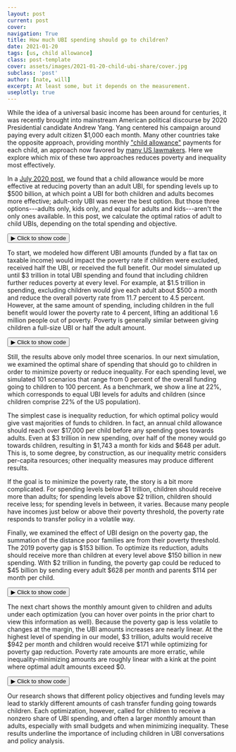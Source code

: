 ```yaml
---
layout: post
current: post
cover: 
navigation: True
title: How much UBI spending should go to children?
date: 2021-01-20
tags: [us, child allowance]
class: post-template
cover: assets/images/2021-01-20-child-ubi-share/cover.jpg
subclass: 'post'
author: [nate, will]
excerpt: At least some, but it depends on the measurement.
useplotly: true
---
```


While the idea of a universal basic income has been around for centuries, it was recently brought into mainstream American political discourse by 2020 Presidential candidate Andrew Yang.
Yang centered his campaign around paying every adult citizen $1,000 each month.
Many other countries take the opposite approach, providing monthly ["child allowance"](http://child-allowance.ubicenter.org) payments for each child, an approach now favored by [many US lawmakers](https://www.vox.com/future-perfect/2019/3/6/18249290/child-poverty-american-family-act-sherrod-brown-michael-bennet).
Here we explore which mix of these two approaches reduces poverty and inequality most effectively.

In a [July 2020 post](https://blog.ubicenter.org/20200707/adult_child_ubi.html), we found that a child allowance would be more effective at reducing poverty than an adult UBI, for spending levels up to $500 billion, at which point a UBI for both children and adults becomes more effective; adult-only UBI was never the best option.
But those three options---adults only, kids only, and equal for adults and kids---aren't the only ones available.
In this post, we calculate the optimal ratios of adult to child UBIs, depending on the total spending and objective.


<button class="code-button" id="button1" onclick="f1()">&#9654; Click to show code</button>
<div class="code-cell" id="asset_code_1" style="display: none;">
  <pre>
    <code>
import numpy as np
import pandas as pd
import plotly.express as px
import plotly.graph_objects as go

# Turn off display bar
CONFIG = {"displayModeBar": False}

# Define UBI Center colors
BLUE = "#1976D2"
DARK_BLUE = "#1565C0"
LIGHT_BLUE = "#90CAF9"
GRAY = "#BDBDBD"
BARELY_BLUE = "#E3F2FD"

july_post = pd.read_csv("https://github.com/ngpsu22/blog/raw/master/july_2020.csv")

colors = {0: DARK_BLUE, 1: LIGHT_BLUE, 2: GRAY}

fig = px.line(
    july_post,
    x="spending_in_billions",
    y="poverty_rate",
    color="ubi_type",
    color_discrete_map={
        "Child allowance": DARK_BLUE,
        "Adult UBI": LIGHT_BLUE,
        "All UBI": GRAY,
    },
)
fig.update_layout(
    title="Overall poverty rate and spending on cash transfer programs",
    xaxis_title="Spending in billions",
    yaxis_title="SPM poverty rate",
    yaxis_ticksuffix="%",
    font=dict(family="Roboto"),
    hovermode="x",
    xaxis_tickprefix="$",
    xaxis_ticksuffix="B",
    plot_bgcolor="white",
    legend_title_text="",
)

fig.update_traces(mode="markers+lines", hovertemplate=None)

fig.show(config=CONFIG)
    </code>
  </pre>
</div>

<script>
function f1() {
  var x = document.getElementById("asset_code_1");
  var b = document.getElementById("button1");
  if (x.style.display === "none") {
    x.style.display = "block";
    b.innerHTML = "&#9660 Click to hide code";
  } else {
    x.style.display = "none";
    b.innerHTML = "&#9654 Click to show code";
  }
}
</script> 

<div>
  <script>
    $(document).ready(function(){
      $("#asset1").load("{{site.baseurl}}assets/markdown_assets/child-ubi-share/2021-01-20-child-ubi-share-asset-1.html");
    });
  </script>
</div>
<div id = "asset1"></div>

To start, we modeled how different UBI amounts (funded by a flat tax on taxable income) would impact the poverty rate if children were excluded, received half the UBI, or received the full benefit.
Our model simulated up until $3 trillion in total UBI spending and found that including children further reduces poverty at every level.
For example, at $1.5 trillion in spending, excluding children would give each adult about $500 a month and reduce the overall poverty rate from 11.7 percent to 4.5 percent.
However, at the same amount of spending, including children in the full benefit would lower the poverty rate to 4 percent, lifting an additional 1.6 million people out of poverty.
Poverty is generally similar between giving children a full-size UBI or half the adult amount.


<button class="code-button" id="button2" onclick="f2()">&#9654; Click to show code</button>
<div class="code-cell" id="asset_code_2" style="display: none;">
  <pre>
    <code>
summary2 = pd.read_csv(
    "https://github.com/ngpsu22/blog/raw/master/child_share_ubi_summary.csv.gz",
    compression="gzip",
)
# Turn off display bar
CONFIG = {"displayModeBar": False}

# Define UBI Center colors
BLUE = "#1976D2"
DARK_BLUE = "#1565C0"
LIGHT_BLUE = "#90CAF9"
GRAY = "#BDBDBD"
BARELY_BLUE = "#E3F2FD"

# Create figure
fig = px.line()

names = {
    0: "No UBI for children",
    1: "Half-sized UBI for children",
    2: "Full-sized UBI for children",
}

colors = {0: GRAY, 1: LIGHT_BLUE, 2: DARK_BLUE}

percent_steps = [0, 50, 100]

zero = summary2[summary2["child_percent_ubi"] == 0]
fifty = summary2[summary2["child_percent_ubi"] == 50]
hundred = summary2[summary2["child_percent_ubi"] == 100]

dfs = [zero, fifty, hundred]

for i, df in enumerate(dfs):
    # add trace for optimal poverty df
    fig.add_trace(
        go.Scatter(
            x=df["funding_billions"],
            y=df["poverty_rate"],
            mode="markers+lines",
            name=names[i],
            # assign numpy array with child & adult ubi to customdata argument
            customdata=np.stack(
                (df["monthly_child_ubi"], df["monthly_adult_ubi"]), axis=-1
            ),
            # add customdata to hovertemplate
            hovertemplate=(
                "<i>Poverty rate</i>: %{y:.1f}%<br>"
                + "<br><b>Child UBI/mo</b>: $%{customdata[0]: .0f}"
                + "<br><b>Adult UBI/mo </b>: $%{customdata[1]: .0f}<br>"
            ),
            line=dict(color=colors[i]),
        )
    )
fig.update_layout(
    title="Poverty by proportion of adult benefit paid to children",
    xaxis_title="Funding in billions",
    yaxis_title="SPM poverty rate",
    yaxis_ticksuffix="%",
    font=dict(family="Roboto"),
    hovermode="x",
    xaxis_tickprefix="$",
    xaxis_ticksuffix="B",
    plot_bgcolor="white",
    height=600,
    width=1000,
    margin_b=90,  # add bottom margin for caption
    legend=dict(yanchor="top", y=0.99, xanchor="left", x=0.7)
)

fig.add_layout_image(
    dict(
        source="https://raw.githubusercontent.com/UBICenter/blog/master/jb/_static/ubi_center_logo_wide_blue.png",
        # See https://github.com/plotly/plotly.py/issues/2975.
        # source="../_static/ubi_center_logo_wide_blue.png",
        xref="paper",
        yref="paper",
        x=1,
        y=-0.15,
        sizex=0.12,
        sizey=0.12,
        xanchor="right",
        yanchor="bottom",
    )
)

fig.update_traces(mode="markers+lines")

fig.show(config=CONFIG)
    </code>
  </pre>
</div>

<script>
function f2() {
  var x = document.getElementById("asset_code_2");
  var b = document.getElementById("button2");
  if (x.style.display === "none") {
    x.style.display = "block";
    b.innerHTML = "&#9660 Click to hide code";
  } else {
    x.style.display = "none";
    b.innerHTML = "&#9654 Click to show code";
  }
}
</script> 

<div>
  <script>
    $(document).ready(function(){
      $("#asset2").load("{{site.baseurl}}assets/markdown_assets/child-ubi-share/2021-01-20-child-ubi-share-asset-2.html");
    });
  </script>
</div>
<div id = "asset2"></div>

Still, the results above only model three scenarios.
In our next simulation, we examined the optimal share of spending that should go to children in order to minimize poverty or reduce inequality.
For each spending level, we simulated 101 scenarios that range from 0 percent of the overall funding going to children to 100 percent.
As a benchmark, we show a line at 22%, which corresponds to equal UBI levels for adults and children (since children comprise 22% of the US population). 

The simplest case is inequality reduction, for which optimal policy would give vast majorities of funds to children.
In fact, an annual child allowance should reach over $17,000 per child before any spending goes towards adults.
Even at $3 trillion in new spending, over half of the money would go towards children, resulting in $1,743 a month for kids and $648 per adult.
This is, to some degree, by construction, as our inequality metric considers per-capita resources; other inequality measures may produce different results.

If the goal is to minimize the poverty rate, the story is a bit more complicated.
For spending levels below $1 trillion, children should receive more than adults; for spending levels above $2 trillion, children should receive less; for spending levels in between, it varies.
Because many people have incomes just below or above their poverty threshold, the poverty rate responds to transfer policy in a volatile way.

Finally, we examined the effect of UBI design on the  poverty gap, the summation of the distance poor families are from their poverty threshold.
The 2019 poverty gap is $153 billion.
To optimize its reduction, adults should receive more than children at every level above $150 billion in new spending.
With $2 trillion in funding, the poverty gap could be reduced to $45 billion by sending every adult $628 per month and parents $114 per month per child.


<button class="code-button" id="button3" onclick="f3()">&#9654; Click to show code</button>
<div class="code-cell" id="asset_code_3" style="display: none;">
  <pre>
    <code>
summary = pd.read_csv(
    "https://github.com/ngpsu22/blog/raw/master/children_share_funding_summary%20(4).csv.gz",
    compression="gzip",
)

optimal_poverty_gap = summary.sort_values("poverty_gap").drop_duplicates(
    "funding_billions", keep="first"
)
# Drop rows where funding level is 0
optimal_poverty_gap = optimal_poverty_gap.drop(
    optimal_poverty_gap[optimal_poverty_gap.funding_billions == 0].index
)

optimal_poverty_rate = summary.sort_values("poverty_rate").drop_duplicates(
    "funding_billions", keep="first"
)
# Drop rows where funding level is 0
optimal_poverty_rate = optimal_poverty_rate.drop(
    optimal_poverty_rate[optimal_poverty_rate.funding_billions == 0].index
)

optimal_inequality = summary.sort_values("gini").drop_duplicates(
    "funding_billions", keep="first"
)
# Drop rows where funding level is 0
optimal_inequality = optimal_inequality.drop(
    optimal_inequality[optimal_inequality.funding_billions == 0].index
)

optimal_winners = summary.sort_values("percent_better_off").drop_duplicates(
    "funding_billions", keep="last"
)
optimal_winners = optimal_winners.drop(
    optimal_winners[optimal_winners.funding_billions == 0].index
)

# Define adult population size, as determined in data preprocessing
adult_pop = 252117111.14000002
# Define child population size
child_pop = 73151070.56999998
# Calculate total population
pop = child_pop + adult_pop

# Create figure
fig = px.line()

# Add inequality trace
fig.add_trace(
    go.Scatter(
        x=optimal_inequality["funding_billions"],
        y=optimal_inequality["child_percent_funding"],
        mode="markers+lines",
        name="Gini index",
        # assign numpy array with child & adult ubi to customdata argument
        customdata=np.stack(
            (
                optimal_inequality["monthly_child_ubi"],
                optimal_inequality["monthly_adult_ubi"],
                optimal_inequality["gini"],
            ),
            axis=-1,
        ),
        # add customdata to hovertemplate
        hovertemplate=(
            "<i>Children's share of spending</i>: %{y:.0f}%<br>"
            + "<br><b>Child UBI/mo</b>: $%{customdata[0]: .0f}"
            + "<br><b>Adult UBI/mo </b>: $%{customdata[1]: .0f}<br>"
            "<br><b>Gini index </b>: %{customdata[2]: .3f}<br>"
        ),
        line=dict(color="#499167"),
    )
)

# Add poverty gap trace
fig.add_trace(
    go.Scatter(
        x=optimal_poverty_gap["funding_billions"],
        y=optimal_poverty_gap["child_percent_funding"],
        mode="markers+lines",
        name="Poverty gap",
        # assign numpy array with child & adult ubi to customdata argument
        customdata=np.stack(
            (
                optimal_poverty_gap["monthly_child_ubi"],
                optimal_poverty_gap["monthly_adult_ubi"],
                optimal_poverty_gap["poverty_gap"] / 1e9,
            ),
            axis=-1,
        ),
        # add customdata to hovertemplate
        hovertemplate=(
            "<i>Children's share of spending</i>: %{y:.0f}%<br>"
            + "<br><b>Child UBI/mo</b>: $%{customdata[0]: .0f}"
            + "<br><b>Adult UBI/mo </b>: $%{customdata[1]: .0f}<br>"
            "<br><b>Poverty gap </b>: $%{customdata[2]: .0f} billion<br>"
        ),
        line=dict(color=DARK_BLUE),
    )
)

# Add poverty gap trace
fig.add_trace(
    go.Scatter(
        x=optimal_poverty_rate["funding_billions"],
        y=optimal_poverty_rate["child_percent_funding"],
        mode="markers+lines",
        name="Poverty rate",
        # assign numpy array with child & adult ubi to customdata argument
        customdata=np.stack(
            (
                optimal_poverty_rate["monthly_child_ubi"],
                optimal_poverty_rate["monthly_adult_ubi"],
                optimal_poverty_rate["poverty_rate"],
            ),
            axis=-1,
        ),
        # add customdata to hovertemplate
        hovertemplate=(
            "<i>Children's share of spending</i>: %{y:.0f}%<br>"
            + "<br><b>Child UBI/mo</b>: $%{customdata[0]: .0f}"
            + "<br><b>Adult UBI/mo </b>: $%{customdata[1]: .0f}<br>"
            "<br><b>Poverty rate </b>: %{customdata[2]: .0f}%<br>"
        ),
        line=dict(color=LIGHT_BLUE),
    )
)


ratio = (child_pop / pop) * 100

fig.add_shape(
    type="line", line=dict(dash="dot", color=GRAY), x0=-1, x1=3000, y0=ratio, y1=ratio
)

# plot line where adult benefit is same size as child benefit
fig.add_annotation(
    text="Adult UBI = Child UBI",
    xref="paper",
    yref="paper",
    x=0.98,
    y=0.22,
    showarrow=False,
    font=dict(color=GRAY, size=12),
)

fig.update_xaxes(
    tickangle=0,
    title_text="Funding in billions",
    tickfont={"size": 14},
    title_standoff=25,
    ticksuffix="B",
    tickprefix="$",
    range=[0, 3050],
)

fig.update_yaxes(
    title_text="Children's share of UBI spending",
    ticksuffix="%",
    tickfont={"size": 14},
    title_standoff=25,
    range=[0, 105],
)

fig.update_layout(
    title_text="Optimal share of UBI spending on children by optimization criterion",
    hoverlabel_align="right",
    margin_b=90,
    legend=dict(yanchor="top", y=0.99, xanchor="left", x=0.7),
    font=dict(family="Roboto"),
    plot_bgcolor="white",
    height=600,
    width=1000,
    hovermode="x",
)

fig.add_layout_image(
    dict(
        source="https://raw.githubusercontent.com/UBICenter/blog/master/jb/_static/ubi_center_logo_wide_blue.png",
        # See https://github.com/plotly/plotly.py/issues/2975.
        # source="../_static/ubi_center_logo_wide_blue.png",
        xref="paper",
        yref="paper",
        x=1,
        y=-0.15,
        sizex=0.12,
        sizey=0.12,
        xanchor="right",
        yanchor="bottom",
    )
)

fig.update_traces(mode="markers+lines",)

fig.show(config=CONFIG)
    </code>
  </pre>
</div>

<script>
function f3() {
  var x = document.getElementById("asset_code_3");
  var b = document.getElementById("button3");
  if (x.style.display === "none") {
    x.style.display = "block";
    b.innerHTML = "&#9660 Click to hide code";
  } else {
    x.style.display = "none";
    b.innerHTML = "&#9654 Click to show code";
  }
}
</script> 

<div>
  <script>
    $(document).ready(function(){
      $("#asset3").load("{{site.baseurl}}assets/markdown_assets/child-ubi-share/2021-01-20-child-ubi-share-asset-3.html");
    });
  </script>
</div>
<div id = "asset3"></div>

The next chart shows the monthly amount given to children and adults under each optimization (you can hover over points in the prior chart to view this information as well).
Because the poverty gap is less volatile to changes at the margin, the UBI amounts increases are nearly linear. At the highest level of spending in our model, $3 trillion, adults would receive $942 per month and children would receive $171 while optimizing for poverty gap reduction.
Poverty rate amounts are more erratic, while inequality-minimizing amounts are roughly linear with a kink at the point where optimal adult amounts exceed $0.


<button class="code-button" id="button4" onclick="f4()">&#9654; Click to show code</button>
<div class="code-cell" id="asset_code_4" style="display: none;">
  <pre>
    <code>
# Create UBI amount figure
fig = px.line()

fig.add_trace(
    go.Scatter(
        x=optimal_poverty_gap["funding_billions"],
        y=optimal_poverty_gap["monthly_child_ubi"],
        mode="markers+lines",
        name="Poverty gap - child",
        # assign numpy array with child & adult ubi to customdata argument
        customdata=np.stack(
            (
                optimal_poverty_gap["monthly_child_ubi"],
                optimal_poverty_gap["poverty_gap"] / 1e9,
            ),
            axis=-1,
        ),
        # add customdata to hovertemplate
        hovertemplate=(
            "<b>Child UBI/mo</b>: $%{customdata[0]: .0f}"
            + "<br><b>Poverty gap </b>: $%{customdata[1]: .0f} billion<br>"
        ),
        line=dict(color=DARK_BLUE),
    )
)

fig.add_trace(
    go.Scatter(
        x=optimal_poverty_gap["funding_billions"],
        y=optimal_poverty_gap["monthly_adult_ubi"],
        mode="markers+lines",
        name="Poverty gap - adult",
        # assign numpy array with child & adult ubi to customdata argument
        customdata=np.stack(
            (
                optimal_poverty_gap["monthly_adult_ubi"],
                optimal_poverty_gap["poverty_gap"] / 1e9,
            ),
            axis=-1,
        ),
        # add customdata to hovertemplate
        hovertemplate=(
            "<b>Adult UBI/mo</b>: $%{customdata[0]: .0f}"
            + "<br><b>Poverty gap </b>: %{customdata[1]: .0f} billion"
        ),
        line=dict(color=LIGHT_BLUE),
    )
)

fig.add_trace(
    go.Scatter(
        x=optimal_poverty_rate["funding_billions"],
        y=optimal_poverty_rate["monthly_child_ubi"],
        mode="markers+lines",
        name="Poverty rate - child",
        # assign numpy array with child & adult ubi to customdata argument
        customdata=np.stack(
            (
                optimal_poverty_rate["monthly_child_ubi"],
                optimal_poverty_rate["poverty_rate"],
            ),
            axis=-1,
        ),
        # add customdata to hovertemplate
        hovertemplate=(
            "<b>Child UBI/mo</b>: $%{customdata[0]: .0f}"
            + "<br><b>Poverty rate </b>: %{customdata[1]: .0f}%<br>"
        ),
        line=dict(color="#484848"),
    )
)

fig.add_trace(
    go.Scatter(
        x=optimal_poverty_rate["funding_billions"],
        y=optimal_poverty_rate["monthly_adult_ubi"],
        mode="markers+lines",
        name="Poverty rate - adult",
        # assign numpy array with child & adult ubi to customdata argument
        customdata=np.stack(
            (
                optimal_poverty_rate["monthly_adult_ubi"],
                optimal_poverty_rate["poverty_rate"],
            ),
            axis=-1,
        ),
        # add customdata to hovertemplate
        hovertemplate=(
            "<b>Adult UBI/mo</b>: $%{customdata[0]: .0f}"
            + "<br><b>Poverty rate </b>: %{customdata[1]: .0f}%"
        ),
        line=dict(color=GRAY),
    )
)


fig.add_trace(
    go.Scatter(
        x=optimal_inequality["funding_billions"],
        y=optimal_inequality["monthly_child_ubi"],
        mode="markers+lines",
        name="Inequality - child",
        # assign numpy array with child & adult ubi to customdata argument
        customdata=np.stack(
            (optimal_inequality["monthly_child_ubi"], optimal_inequality["gini"]),
            axis=-1,
        ),
        # add customdata to hovertemplate
        hovertemplate=(
            "<b>Child UBI/mo</b>: $%{customdata[0]: .0f}"
            + "<br><b>Gini </b>: %{customdata[1]: .3f}<br>"
        ),
        line=dict(color="#499167"),
    )
)

fig.add_trace(
    go.Scatter(
        x=optimal_inequality["funding_billions"],
        y=optimal_inequality["monthly_adult_ubi"],
        mode="markers+lines",
        name="Inequality - adult",
        # assign numpy array with child & adult ubi to customdata argument
        customdata=np.stack(
            (optimal_inequality["monthly_adult_ubi"], optimal_inequality["gini"]),
            axis=-1,
        ),
        # add customdata to hovertemplate
        hovertemplate=(
            "<b>Adult UBI/mo</b>: $%{customdata[0]: .0f}"
            + "<br><b>Gini </b>: %{customdata[1]: .3f}<br>"
        ),
        line=dict(color="#5FDD9D"),
    )
)

fig.update_xaxes(
    tickangle=0,
    title_text="Funding in billions",
    tickfont={"size": 14},
    title_standoff=25,
    ticksuffix="B",
    tickprefix="$",
    range=[0, 3050],
)

fig.update_yaxes(
    title_text="Monthly UBI amount",
    tickprefix="$",
    tickfont={"size": 14},
    title_standoff=25,
)

fig.update_xaxes(title_font=dict(size=14, color="black"))
fig.update_yaxes(title_font=dict(size=14, color="black"))
fig.update_layout(
    title_text="UBI amounts for each optimization",
    hoverlabel_align="right",
    margin_b=90,
    legend=dict(yanchor="top", y=1, xanchor="left", x=1.03),
    font=dict(family="Roboto"),
    plot_bgcolor="white",
    height=600,
    width=1000,
    hovermode="x",
)

fig.update_traces(mode="markers+lines")

hide_line = [
    "Poverty rate - child",
    "Poverty rate - adult",
    "Inequality - child",
    "Inequality - adult",
]
fig.for_each_trace(
    lambda trace: trace.update(visible="legendonly") if trace.name in hide_line else ()
)

fig.add_layout_image(
    dict(
        source="https://raw.githubusercontent.com/UBICenter/blog/master/jb/_static/ubi_center_logo_wide_blue.png",
        # See https://github.com/plotly/plotly.py/issues/2975.
        # source="../_static/ubi_center_logo_wide_blue.png",
        xref="paper",
        yref="paper",
        x=1,
        y=-0.15,
        sizex=0.12,
        sizey=0.12,
        xanchor="right",
        yanchor="bottom",
    )
)

fig.show(config=CONFIG)
    </code>
  </pre>
</div>

<script>
function f4() {
  var x = document.getElementById("asset_code_4");
  var b = document.getElementById("button4");
  if (x.style.display === "none") {
    x.style.display = "block";
    b.innerHTML = "&#9660 Click to hide code";
  } else {
    x.style.display = "none";
    b.innerHTML = "&#9654 Click to show code";
  }
}
</script> 

<div>
  <script>
    $(document).ready(function(){
      $("#asset4").load("{{site.baseurl}}assets/markdown_assets/child-ubi-share/2021-01-20-child-ubi-share-asset-4.html");
    });
  </script>
</div>
<div id = "asset4"></div>

Our research shows that different policy objectives and funding levels may lead to starkly different amounts of cash transfer funding going towards children.
Each optimization, however, called for children to receive a nonzero share of UBI spending, and often a larger monthly amount than adults, especially with small budgets and when minimizing inequality.
These results underline the importance of including children in UBI conversations and policy analysis.
